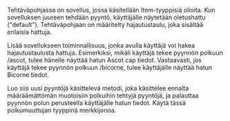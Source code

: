 Tehtäväpohjassa on sovellus, jossa käsitellään Item-tyyppisiä olioita. Kun sovelluksen juureen tehdään pyyntö, 
käyttäjälle näytetään oletushattu ("default"). Tehtäväpohjaan on määritelty hajautustaulu, joka sisältää 
erilaisia hattuja.

Lisää sovellukseen toiminnallisuus, jonka avulla käyttäjä voi hakea hajautustaulusta hattuja. Esimerkiksi, 
mikäli käyttäjä tekee pyynnön polkuun /ascot, tulee hänelle näyttää hatun Ascot cap tiedot. Vastaavasti, jos 
käyttäjä tekee pyynnön polkuun /bicorne, tulee käyttäjälle näyttää hatun Bicorne tiedot.

Luo siis uusi pyyntöjä käsittelevä metodi, joka käsittelee ennalta määräämättömän muotoisiin polkuihin tehtyjä 
pyyntöjä, ja palauttaa pyynnön polun perusteella käyttäjälle hatun tiedot. Käytä tässä polkumuuttujan tyyppinä 
merkkijonoa.
